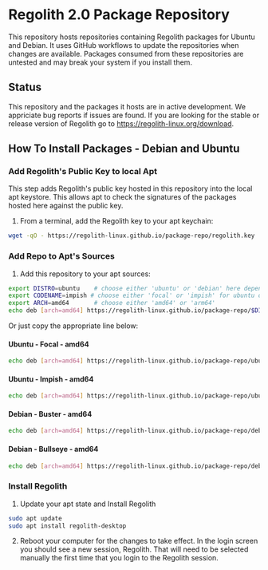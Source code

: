 # Regolith 2.0 Package Repository

This repository hosts repositories containing Regolith packages for Ubuntu and Debian.  It uses GitHub workflows to update the repositories when changes are available.  Packages consumed from these repositories are untested and may break your system if you install them.

## Status

This repository and the packages it hosts are in active development.  We appriciate bug reports if issues are found.  If you are looking for the stable or release version of Regolith go to https://regolith-linux.org/download.

## How To Install Packages - Debian and Ubuntu

### Add Regolith's Public Key to local Apt

This step adds Regolith's public key hosted in this repository into the local apt keystore.  This allows apt to check the signatures of the packages hosted here against the public key.

1. From a terminal, add the Regolith key to your apt keychain:

```bash
wget -qO - https://regolith-linux.github.io/package-repo/regolith.key | sudo apt-key add -
```

### Add Repo to Apt's Sources

1. Add this repository to your apt sources:

```bash
export DISTRO=ubuntu    # choose either 'ubuntu' or 'debian' here depending on system installing into
export CODENAME=impish # choose either 'focal' or 'impish' for ubuntu or 'buster' or 'bullseye' for debian
export ARCH=amd64       # choose either 'amd64' or 'arm64'
echo deb [arch=amd64] https://regolith-linux.github.io/package-repo/$DISTRO/$CODENAME/$ARCH $CODENAME main | sudo tee /etc/apt/sources.list.d/regolith.list
```

Or just copy the appropriate line below:

#### Ubuntu - Focal - amd64

```bash
echo deb [arch=amd64] https://regolith-linux.github.io/package-repo/ubuntu/focal/amd64 focal main | sudo tee /etc/apt/sources.list.d/regolith.list
```

#### Ubuntu - Impish - amd64

```bash
echo deb [arch=amd64] https://regolith-linux.github.io/package-repo/ubuntu/impish/amd64 impish main | sudo tee /etc/apt/sources.list.d/regolith.list
```

#### Debian - Buster - amd64

```bash
echo deb [arch=amd64] https://regolith-linux.github.io/package-repo/debian/buster/amd64 buster main | sudo tee /etc/apt/sources.list.d/regolith.list
```

#### Debian - Bullseye - amd64

```bash
echo deb [arch=amd64] https://regolith-linux.github.io/package-repo/debian/bullseye/amd64 bullseye main | sudo tee /etc/apt/sources.list.d/regolith.list
```

### Install Regolith

1. Update your apt state and Install Regolith

```bash
sudo apt update
sudo apt install regolith-desktop
```

2. Reboot your computer for the changes to take effect.  In the login screen you should see a new session, Regolith.  That will need to be selected manually the first time that you login to the Regolith session.



